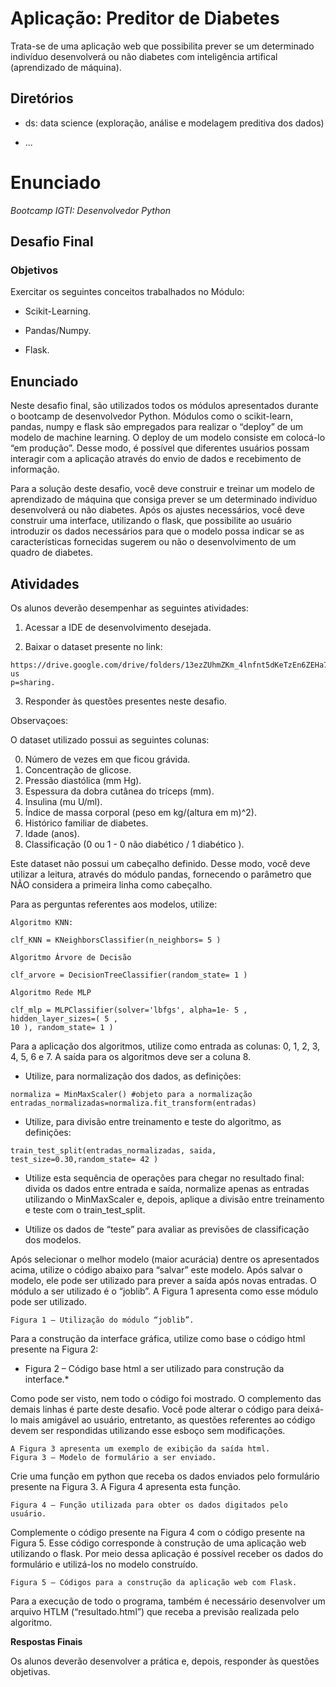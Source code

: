 # Aplicação: **Preditor de Diabetes**

Trata-se de uma aplicação web que possibilita prever se um determinado indivíduo desenvolverá ou não diabetes com inteligência artifical (aprendizado de máquina).

## Diretórios

* ds: data science (exploração, análise e modelagem preditiva dos dados)

* ...




# **Enunciado**

*Bootcamp IGTI: Desenvolvedor Python*

## Desafio Final

### **Objetivos**

Exercitar os seguintes conceitos trabalhados no Módulo:

* Scikit-Learning.

* Pandas/Numpy.

* Flask.

## Enunciado

Neste desafio final, são utilizados todos os módulos apresentados durante o bootcamp de desenvolvedor Python. Módulos como o scikit-learn, pandas, numpy e flask são empregados para realizar o “deploy” de um modelo de machine learning. O deploy de um modelo consiste em colocá-lo “em produção”. Desse modo, é possível que diferentes usuários possam interagir com a aplicação através do envio de dados e recebimento de
informação.

Para a solução deste desafio, você deve construir e treinar um modelo de aprendizado de máquina que consiga prever se um determinado indivíduo desenvolverá ou não diabetes.
Após os ajustes necessários, você deve construir uma interface, utilizando o flask, que possibilite ao usuário introduzir os dados necessários para que o modelo possa indicar se as características fornecidas sugerem ou não o desenvolvimento de um quadro de diabetes.

## Atividades

Os alunos deverão desempenhar as seguintes atividades:


1. Acessar a IDE de desenvolvimento desejada.

2. Baixar o dataset presente no link:

```
https://drive.google.com/drive/folders/13ezZUhmZKm_4lnfnt5dKeTzEn6ZEHa7I?us
p=sharing.
```

3. Responder às questões presentes neste desafio.

Observaçoes:

O dataset utilizado possui as seguintes colunas:

0. Número de vezes em que ficou grávida.
1. Concentração de glicose.
2. Pressão diastólica (mm Hg).
3. Espessura da dobra cutânea do tríceps (mm).
4. Insulina (mu U/ml).
5. Índice de massa corporal (peso em kg/(altura em m)^2).
6. Histórico familiar de diabetes.
7. Idade (anos).
8. Classificação (0 ou 1 - 0 não diabético / 1 diabético ).

Este dataset não possui um cabeçalho definido. Desse modo, você deve utilizar a
leitura, através do módulo pandas, fornecendo o parâmetro que NÃO considera a primeira
linha como cabeçalho.


Para as perguntas referentes aos modelos, utilize:

```
Algoritmo KNN:

clf_KNN = KNeighborsClassifier(n_neighbors= 5 )

Algoritmo Árvore de Decisão

clf_arvore = DecisionTreeClassifier(random_state= 1 )

Algoritmo Rede MLP

clf_mlp = MLPClassifier(solver='lbfgs', alpha=1e- 5 , hidden_layer_sizes=( 5 ,
10 ), random_state= 1 )
```

Para a aplicação dos algoritmos, utilize como entrada as colunas: 0, 1, 2, 3, 4, 5, 6 e 7. A saída para os algoritmos deve ser a coluna 8.


* Utilize, para normalização dos dados, as definições:

```
normaliza = MinMaxScaler() #objeto para a normalização
entradas_normalizadas=normaliza.fit_transform(entradas)
```

* Utilize, para divisão entre treinamento e teste do algoritmo, as definições:

```
train_test_split(entradas_normalizadas, saida,
test_size=0.30,random_state= 42 )
```

* Utilize esta sequência de operações para chegar no resultado final: divida os dados
entre entrada e saída, normalize apenas as entradas utilizando o MinMaxScaler e,
depois, aplique a divisão entre treinamento e teste com o train_test_split.

* Utilize os dados de “teste” para avaliar as previsões de classificação dos modelos.

Após selecionar o melhor modelo (maior acurácia) dentre os apresentados acima, utilize o código abaixo para “salvar” este modelo. Após salvar o modelo, ele pode ser utilizado para prever a saída após novas entradas. O módulo a ser utilizado é o “joblib”. A Figura 1 apresenta como esse módulo pode ser utilizado.

```
Figura 1 – Utilização do módulo “joblib”.
```

Para a construção da interface gráfica, utilize como base o código html presente na Figura 2:

* Figura 2 – Código base html a ser utilizado para construção da interface.*

Como pode ser visto, nem todo o código foi mostrado. O complemento das demais linhas é parte deste desafio. Você pode alterar o código para deixá-lo mais amigável ao usuário, entretanto, as questões referentes ao código devem ser respondidas utilizando esse esboço sem modificações.

```
A Figura 3 apresenta um exemplo de exibição da saída html.
Figura 3 – Modelo de formulário a ser enviado.
```

Crie uma função em python que receba os dados enviados pelo formulário presente na Figura 3. A Figura 4 apresenta esta função.

```
Figura 4 – Função utilizada para obter os dados digitados pelo usuário.
```

Complemente o código presente na Figura 4 com o código presente na Figura 5.
Esse código corresponde à construção de uma aplicação web utilizando o flask. Por meio dessa aplicação é possível receber os dados do formulário e utilizá-los no modelo construído.

```
Figura 5 – Códigos para a construção da aplicação web com Flask.
```

Para a execução de todo o programa, também é necessário desenvolver um
arquivo HTLM (“resultado.html”) que receba a previsão realizada pelo algoritmo.

**Respostas Finais**

Os alunos deverão desenvolver a prática e, depois, responder às questões objetivas.
